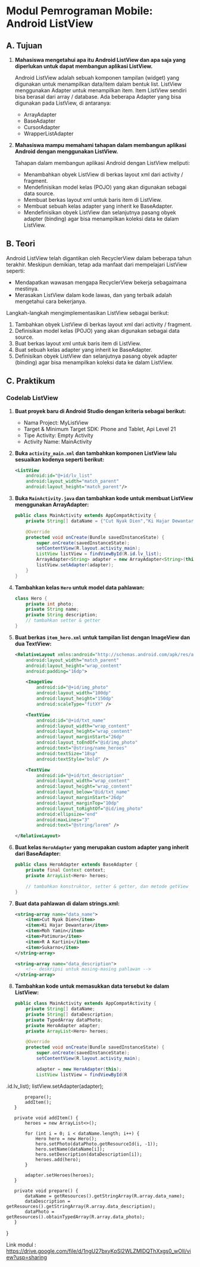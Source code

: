 
# Modul Pemrograman Mobile: Android ListView
## A. Tujuan

1. **Mahasiswa mengetahui apa itu Android ListView dan apa saja yang diperlukan untuk dapat membangun aplikasi ListView.**
   
   Android ListView adalah sebuah komponen tampilan (widget) yang digunakan untuk menampilkan data/item dalam bentuk list. ListView menggunakan Adapter untuk menampilkan item. Item ListView sendiri bisa berasal dari array / database. Ada beberapa Adapter yang bisa digunakan pada ListView, di antaranya:
   - ArrayAdapter
   - BaseAdapter
   - CursorAdapter
   - WrapperListAdapter

2. **Mahasiswa mampu memahami tahapan dalam membangun aplikasi Android dengan menggunakan ListView.**
   
   Tahapan dalam membangun aplikasi Android dengan ListView meliputi:
   - Menambahkan obyek ListView di berkas layout xml dari activity / fragment.
   - Mendefinisikan model kelas (POJO) yang akan digunakan sebagai data source.
   - Membuat berkas layout xml untuk baris item di ListView.
   - Membuat sebuah kelas adapter yang inherit ke BaseAdapter.
   - Mendefinisikan obyek ListView dan selanjutnya pasang obyek adapter (binding) agar bisa menampilkan koleksi data ke dalam ListView.

## B. Teori

Android ListView telah digantikan oleh RecyclerView dalam beberapa tahun terakhir. Meskipun demikian, tetap ada manfaat dari mempelajari ListView seperti:
- Mendapatkan wawasan mengapa RecyclerView bekerja sebagaimana mestinya.
- Merasakan ListView dalam kode lawas, dan yang terbaik adalah mengetahui cara bekerjanya.

Langkah-langkah mengimplementasikan ListView sebagai berikut:
1. Tambahkan obyek ListView di berkas layout xml dari activity / fragment.
2. Definisikan model kelas (POJO) yang akan digunakan sebagai data source.
3. Buat berkas layout xml untuk baris item di ListView.
4. Buat sebuah kelas adapter yang inherit ke BaseAdapter.
5. Definisikan obyek ListView dan selanjutnya pasang obyek adapter (binding) agar bisa menampilkan koleksi data ke dalam ListView.

## C. Praktikum

### Codelab ListView

1. **Buat proyek baru di Android Studio dengan kriteria sebagai berikut:**
   - Nama Project: MyListView
   - Target & Minimum Target SDK: Phone and Tablet, Api Level 21
   - Tipe Activity: Empty Activity
   - Activity Name: MainActivity

2. **Buka `activity_main.xml` dan tambahkan komponen ListView lalu sesuaikan kodenya seperti berikut:**

   ```xml
   <ListView
       android:id="@+id/lv_list"
       android:layout_width="match_parent"
       android:layout_height="match_parent"/>
   ```

3. **Buka `MainActivity.java` dan tambahkan kode untuk membuat ListView menggunakan ArrayAdapter:**

   ```java
   public class MainActivity extends AppCompatActivity {
       private String[] dataName = {"Cut Nyak Dien","Ki Hajar Dewantara","Moh Yamin","Patimura","R A Kartini","Sukarno"};

       @Override
       protected void onCreate(Bundle savedInstanceState) {
           super.onCreate(savedInstanceState);
           setContentView(R.layout.activity_main);
           ListView listView = findViewById(R.id.lv_list);
           ArrayAdapter<String> adapter = new ArrayAdapter<String>(this, android.R.layout.simple_list_item_1, android.R.id.text1, dataName);
           listView.setAdapter(adapter);
       }
   }
   ```

4. **Tambahkan kelas `Hero` untuk model data pahlawan:**

   ```java
   class Hero {
       private int photo;
       private String name;
       private String description;
       // tambahkan setter & getter
   }
   ```

5. **Buat berkas `item_hero.xml` untuk tampilan list dengan ImageView dan dua TextView:**

   ```xml
   <RelativeLayout xmlns:android="http://schemas.android.com/apk/res/android"
       android:layout_width="match_parent"
       android:layout_height="wrap_content"
       android:padding="16dp">

       <ImageView
           android:id="@+id/img_photo"
           android:layout_width="100dp"
           android:layout_height="150dp"
           android:scaleType="fitXY" />

       <TextView
           android:id="@+id/txt_name"
           android:layout_width="wrap_content"
           android:layout_height="wrap_content"
           android:layout_marginStart="26dp"
           android:layout_toEndOf="@id/img_photo"
           android:text="@string/name_heroes"
           android:textSize="18sp"
           android:textStyle="bold" />

       <TextView
           android:id="@+id/txt_description"
           android:layout_width="wrap_content"
           android:layout_height="wrap_content"
           android:layout_below="@id/txt_name"
           android:layout_marginStart="26dp"
           android:layout_marginTop="10dp"
           android:layout_toRightOf="@id/img_photo"
           android:ellipsize="end"
           android:maxLines="3"
           android:text="@string/lorem" />

   </RelativeLayout>
   ```

6. **Buat kelas `HeroAdapter` yang merupakan custom adapter yang inherit dari BaseAdapter:**

   ```java
   public class HeroAdapter extends BaseAdapter {
       private final Context context;
       private ArrayList<Hero> heroes;

       // tambahkan konstruktor, setter & getter, dan metode getView
   }
   ```

7. **Buat data pahlawan di dalam strings.xml:**

   ```xml
   <string-array name="data_name">
       <item>Cut Nyak Dien</item>
       <item>Ki Hajar Dewantara</item>
       <item>Moh Yamin</item>
       <item>Patimura</item>
       <item>R A Kartini</item>
       <item>Sukarno</item>
   </string-array>

   <string-array name="data_description">
       <!-- deskripsi untuk masing-masing pahlawan -->
   </string-array>
   ```

8. **Tambahkan kode untuk memasukkan data tersebut ke dalam ListView:**

   ```java
   public class MainActivity extends AppCompatActivity {
       private String[] dataName;
       private String[] dataDescription;
       private TypedArray dataPhoto;
       private HeroAdapter adapter;
       private ArrayList<Hero> heroes;

       @Override
       protected void onCreate(Bundle savedInstanceState) {
           super.onCreate(savedInstanceState);
           setContentView(R.layout.activity_main);

           adapter = new HeroAdapter(this);
           ListView listView = findViewById(R

.id.lv_list);
           listView.setAdapter(adapter);

           prepare();
           addItem();
       }

       private void addItem() {
           heroes = new ArrayList<>();

           for (int i = 0; i < dataName.length; i++) {
               Hero hero = new Hero();
               hero.setPhoto(dataPhoto.getResourceId(i, -1));
               hero.setName(dataName[i]);
               hero.setDescription(dataDescription[i]);
               heroes.add(hero);
           }

           adapter.setHeroes(heroes);
       }

       private void prepare() {
           dataName = getResources().getStringArray(R.array.data_name);
           dataDescription = getResources().getStringArray(R.array.data_description);
           dataPhoto = getResources().obtainTypedArray(R.array.data_photo);
       }
   }

Link modul : https://drive.google.com/file/d/1ngU27bxyKpSl2WLZMlDQThXxgs0_wOlI/view?usp=sharing
